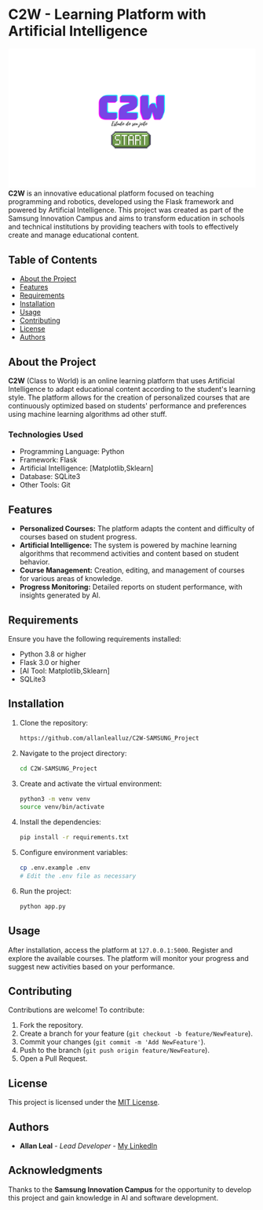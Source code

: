 # C2W - Learning Platform with Artificial Intelligence
![Uploading](logoC2W2.png)
**C2W** is an innovative educational platform focused on teaching programming and robotics, developed using the Flask framework and powered by Artificial Intelligence. This project was created as part of the Samsung Innovation Campus and aims to transform education in schools and technical institutions by providing teachers with tools to effectively create and manage educational content.

## Table of Contents

- [About the Project](#about-the-project)
- [Features](#features)
- [Requirements](#requirements)
- [Installation](#installation)
- [Usage](#usage)
- [Contributing](#contributing)
- [License](#license)
- [Authors](#authors)

## About the Project

**C2W** (Class to World) is an online learning platform that uses Artificial Intelligence to adapt educational content according to the student's learning style. The platform allows for the creation of personalized courses that are continuously optimized based on students' performance and preferences using machine learning algorithms ad other stuff.

### Technologies Used

- Programming Language: Python
- Framework: Flask
- Artificial Intelligence: [Matplotlib,Sklearn]
- Database: SQLite3
- Other Tools: Git

## Features

- **Personalized Courses:** The platform adapts the content and difficulty of courses based on student progress.
- **Artificial Intelligence:** The system is powered by machine learning algorithms that recommend activities and content based on student behavior.
- **Course Management:** Creation, editing, and management of courses for various areas of knowledge.
- **Progress Monitoring:** Detailed reports on student performance, with insights generated by AI.

## Requirements

Ensure you have the following requirements installed:

- Python 3.8 or higher
- Flask 3.0 or higher
- [AI Tool: Matplotlib,Sklearn]
- SQLite3

## Installation

1. Clone the repository:

    ```bash
   https://github.com/allanlealluz/C2W-SAMSUNG_Project
    ```

2. Navigate to the project directory:

    ```bash
    cd C2W-SAMSUNG_Project
    ```

3. Create and activate the virtual environment:

    ```bash
    python3 -m venv venv
    source venv/bin/activate
    ```

4. Install the dependencies:

    ```bash
    pip install -r requirements.txt
    ```

5. Configure environment variables:

    ```bash
    cp .env.example .env
    # Edit the .env file as necessary
    ```

6. Run the project:

    ```bash
    python app.py
    ```

## Usage

After installation, access the platform at `127.0.0.1:5000`. Register and explore the available courses. The platform will monitor your progress and suggest new activities based on your performance.

## Contributing

Contributions are welcome! To contribute:

1. Fork the repository.
2. Create a branch for your feature (`git checkout -b feature/NewFeature`).
3. Commit your changes (`git commit -m 'Add NewFeature'`).
4. Push to the branch (`git push origin feature/NewFeature`).
5. Open a Pull Request.

## License

This project is licensed under the [MIT License](LICENSE).

## Authors

- **Allan Leal** - *Lead Developer* - [My LinkedIn](https://br.linkedin.com/in/allan-leal-programmer)

## Acknowledgments

Thanks to the **Samsung Innovation Campus** for the opportunity to develop this project and gain knowledge in AI and software development.
